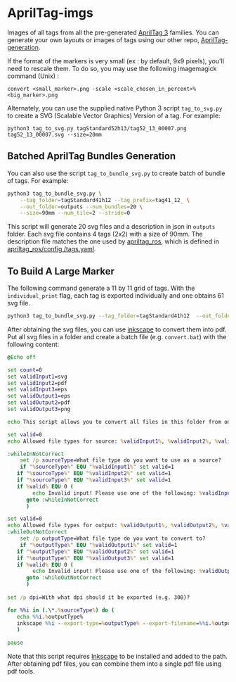 AprilTag-imgs
=============

Images of all tags from all the pre-generated [AprilTag 3](https://github.com/AprilRobotics/apriltags) families. You can generate your own layouts or images of tags using our other repo, [AprilTag-generation](https://github.com/AprilRobotics/apriltag-generation).

If the format of the markers is very small (ex : by default, 9x9 pixels), you'll need to rescale them. To do so, you may use the following imagemagick command (Unix) : 

~~~
convert <small_marker>.png -scale <scale_chosen_in_percent>% <big_marker>.png
~~~

Alternately, you can use the supplied native Python 3 script `tag_to_svg.py` to create a SVG (Scalable Vector Graphics) Version of a tag. For example:
~~~
python3 tag_to_svg.py tagStandard52h13/tag52_13_00007.png tag52_13_00007.svg --size=20mm
~~~

## Batched AprilTag Bundles Generation
You can also use the script `tag_to_bundle_svg.py` to create batch of bundle of tags. For example:
```bash
python3 tag_to_bundle_svg.py \
    --tag_folder=tagStandard41h12 --tag_prefix=tag41_12_ \
    --out_folder=outputs --num_bundles=20 \
    --size=90mm --num_tile=2 --stride=0
```
This script will generate 20 svg files and a description in json in `outputs` folder. Each svg file contains 4 tags (2x2) with a size of 90mm. The description file matches the one used by [apriltag_ros](https://github.com/AprilRobotics/apriltag_ros), which is defined in [apriltag_ros/config
/tags.yaml](https://github.com/AprilRobotics/apriltag_ros/blob/master/apriltag_ros/config/tags.yaml).


## To Build A Large Marker
The following command generate a 11 by 11 grid of tags. With the `individual_print` flag, each tag is exported individually and one obtains 61 svg file. 
```bash
python3 tag_to_bundle_svg.py --tag_folder=tagStandard41h12  --out_folder=outputs --num_bundles=1 --size=180mm --num_tile=11 --stride=1 --margin=1 --individual_print=true
```

After obtaining the svg files, you can use [inkscape](https://inkscape.org/) to convert them into pdf. Put all svg files in a folder and create a batch file (e.g. `convert.bat`) with the following content:
```bat
@Echo off

set count=0
set validInput1=svg
set validInput2=pdf
set validInput3=eps
set validOutput1=eps
set validOutput2=pdf
set validOutput3=png

echo This script allows you to convert all files in this folder from one file type to another.

set valid=0
echo Allowed file types for source: %validInput1%, %validInput2%, %validInput3%

:whileInNotCorrect
    set /p sourceType=What file type do you want to use as a source?
    if "%sourceType%" EQU "%validInput1%" set valid=1
   if "%sourceType%" EQU "%validInput2%" set valid=1
   if "%sourceType%" EQU "%validInput3%" set valid=1
   if %valid% EQU 0 (
        echo Invalid input! Please use one of the following: %validInput1%, %validInput2%, %validInput3%
      goto :whileInNotCorrect
      )

set valid=0
echo Allowed file types for output: %validOutput1%, %validOutput2%, %validOutput3%      
:whileOutNotCorrect
    set /p outputType=What file type do you want to convert to?
    if "%outputType%" EQU "%validOutput1%" set valid=1
   if "%outputType%" EQU "%validOutput2%" set valid=1
   if "%outputType%" EQU "%validOutput3%" set valid=1
   if %valid% EQU 0 (
        echo Invalid input! Please use one of the following: %validOutput1%, %validOutput2%, %validOutput3%   
      goto :whileOutNotCorrect
      )
      
set /p dpi=With what dpi should it be exported (e.g. 300)?

for %%i in (.\*.%sourceType%) do (
   echo %%i.%outputType%
   inkscape %%i --export-type=%outputType% --export-filename=%%i.%outputType% --export-dpi=%dpi%
   )
   
pause
```
Note that this script requires [Inkscape](https://inkscape.org/) to be installed and added to the path. After obtaining pdf files, you can combine them into a single pdf file using pdf tools.